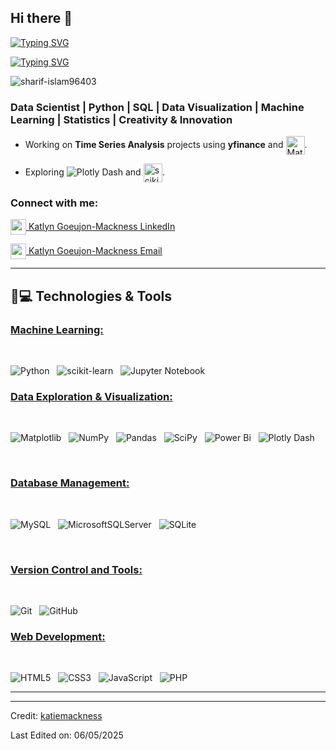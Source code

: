 ## Hi there 👋

<!--
**katiemackness/katiemackness** is a ✨ _special_ ✨ repository because its `README.md` (this file) appears on your GitHub profile.

Here are some ideas to get you started:

- 🔭 I’m currently working on ...
- 🌱 I’m currently learning ...
- 👯 I’m looking to collaborate on ...
- 🤔 I’m looking for help with ...
- 💬 Ask me about ...
- 📫 How to reach me: ...
- 😄 Pronouns: ...
- ⚡ Fun fact: ...
-->
<a href="https://git.io/typing-svg"><img src="https://readme-typing-svg.herokuapp.com?font=Fira+Code&weight=600&size=30&duration=3000&pause=5000&color=851c73&center=true&vCenter=true&width=1000&lines=Hey+there%2C+I'm+Katlyn+Goeujon-Mackness" alt="Typing SVG" /></a>

<a href="https://git.io/typing-svg"><img src="https://readme-typing-svg.herokuapp.com?font=Fira+Code&weight=400&size=25&duration=3000&pause=5000&color=32A8BBFF&center=true&vCenter=true&width=1000&lines=A+passionately+curious+data+scientist" alt="Typing SVG" /></a>
  
<p align="left"> <img src="https://komarev.com/ghpvc/?username=katiemackness&label=Profile%20views&base=1230&abbreviated=true&color=252da1&style=for-the-badge" alt="sharif-islam96403" /> </p>
  <h3> Data Scientist | Python | SQL | Data Visualization | Machine Learning | Statistics | Creativity & Innovation </h3>
  
  - Working on **Time Series Analysis** projects using **yfinance** and <span><img src="https://img.shields.io/badge/Matplotlib-%23ffffff.svg?style=for-the-badge&logo=Matplotlib&logoColor=black" alt="Matplotlib logo" title="Matplotlib" height="30" align="center"/></span>.
  
  - Exploring <img alt="Plotly Dash" src="https://img.shields.io/badge/plotly-3F4F75.svg?style=for-the-badge&logo=plotly&logoColor=white" style="max-width: 100%;"> and <span><img src="https://img.shields.io/badge/scikit--learn-%23F7931E.svg?style=for-the-badge&logo=scikit-learn&logoColor=white" alt="scikit-learn logo" title="scikit-learn" height="30" align="center" /></span>.

<h3 align="left">Connect with me:</h3>

<a href="www.linkedin.com/in/katlyngm-datos"><img align="center" width="25px" src="https://img.icons8.com/?size=100&id=xuvGCOXi8Wyg&format=png&color=000000"> Katlyn Goeujon-Mackness LinkedIn</a>

<a href="https://mail.google.com/mail/?view=cm&fs=1&to=macknessk@gmail.com"><img align="center" width="25px" src="https://img.icons8.com/?size=100&id=qyRpAggnV0zH&format=png&color=000000"> Katlyn Goeujon-Mackness Email</a>

<hr>

## 🚀💻 Technologies & Tools


### <u> Machine Learning: </u>
<br>

![Python](https://img.shields.io/badge/python-3670A0?style=for-the-badge&logo=python&logoColor=ffdd54)
&nbsp;
![scikit-learn](https://img.shields.io/badge/scikit--learn-%23F7931E.svg?style=for-the-badge&logo=scikit-learn&logoColor=white)
&nbsp;
![Jupyter Notebook](https://img.shields.io/badge/jupyter-%23FA0F00.svg?style=for-the-badge&logo=jupyter&logoColor=white)
&nbsp;
<br>

### <u> Data Exploration & Visualization: </u>
<br>

![Matplotlib](https://img.shields.io/badge/Matplotlib-%23ffffff.svg?style=for-the-badge&logo=Matplotlib&logoColor=black)
&nbsp;
![NumPy](https://img.shields.io/badge/numpy-%23013243.svg?style=for-the-badge&logo=numpy&logoColor=white)
&nbsp;
![Pandas](https://img.shields.io/badge/pandas-%23150458.svg?style=for-the-badge&logo=pandas&logoColor=white)
&nbsp;
![SciPy](https://img.shields.io/badge/SciPy-%230C55A5.svg?style=for-the-badge&logo=scipy&logoColor=%white)
&nbsp;
![Power Bi](https://img.shields.io/badge/power_bi-F2C811?style=for-the-badge&logo=powerbi&logoColor=black)
&nbsp;
![Plotly Dash](https://img.shields.io/badge/plotly-3F4F75.svg?style=for-the-badge&logo=plotly&logoColor=white)

<br>

### <u> Database Management: </u>
<br>

![MySQL](https://img.shields.io/badge/mysql-4479A1.svg?style=for-the-badge&logo=mysql&logoColor=white)
&nbsp;
![MicrosoftSQLServer](https://img.shields.io/badge/Microsoft%20SQL%20Server-CC2927?style=for-the-badge&logo=microsoft%20sql%20server&logoColor=white)
&nbsp;
![SQLite](https://img.shields.io/badge/sqlite-%2307405e.svg?style=for-the-badge&logo=sqlite&logoColor=white)
&nbsp;

&nbsp;
<br>

### <u> Version Control and Tools: </u>
<br>

![Git](https://img.shields.io/badge/git-%23F05033.svg?style=for-the-badge&logo=git&logoColor=white)
&nbsp;
![GitHub](https://img.shields.io/badge/github-%23121011.svg?style=for-the-badge&logo=github&logoColor=white)
&nbsp;
<br>

### <u> Web Development: </u>
<br>

![HTML5](https://img.shields.io/badge/html5-%23E34F26.svg?style=for-the-badge&logo=html5&logoColor=white)
&nbsp;
![CSS3](https://img.shields.io/badge/css3-%231572B6.svg?style=for-the-badge&logo=css3&logoColor=white)
&nbsp;
![JavaScript](https://img.shields.io/badge/javascript-%23323330.svg?style=for-the-badge&logo=javascript&logoColor=%23F7DF1E)
&nbsp;
![PHP](https://img.shields.io/badge/php-%23777BB4.svg?style=for-the-badge&logo=php&logoColor=white)
<br>

<hr>


------

Credit: [katiemackness](https://github.com/katiemackness)

Last Edited on: 06/05/2025
